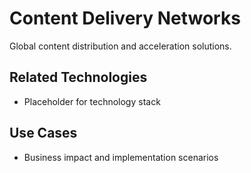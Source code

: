 # Content Delivery Networks

Global content distribution and acceleration solutions.

## Related Technologies
- Placeholder for technology stack

## Use Cases
- Business impact and implementation scenarios
